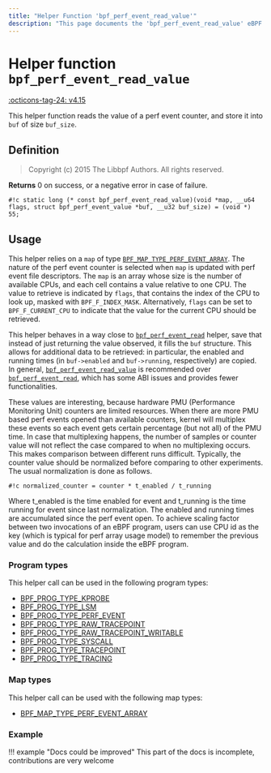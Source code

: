 ```yaml
---
title: "Helper Function 'bpf_perf_event_read_value'"
description: "This page documents the 'bpf_perf_event_read_value' eBPF helper function, including its definition, usage, program types that can use it, and examples."
---
```

# Helper function `bpf_perf_event_read_value`

<!-- [FEATURE_TAG](bpf_perf_event_read_value) -->
[:octicons-tag-24: v4.15](https://github.com/torvalds/linux/commit/908432ca84fc229e906ba164219e9ad0fe56f755)
<!-- [/FEATURE_TAG] -->

This helper function reads the value of a perf event counter, and store it into `buf` of size `buf_size`.

## Definition

> Copyright (c) 2015 The Libbpf Authors. All rights reserved.


**Returns**
0 on success, or a negative error in case of failure.

`#!c static long (* const bpf_perf_event_read_value)(void *map, __u64 flags, struct bpf_perf_event_value *buf, __u32 buf_size) = (void *) 55;`

## Usage

This helper relies on a `map` of type [`BPF_MAP_TYPE_PERF_EVENT_ARRAY`](../map-type/BPF_MAP_TYPE_PERF_EVENT_ARRAY.md). The nature of the perf event counter is selected when `map` is updated with perf event file descriptors. The `map` is an array whose size is the number of available CPUs, and each cell contains a value relative to one CPU. The value to retrieve is indicated by `flags`, that contains the index of the CPU to look up, masked with `BPF_F_INDEX_MASK`. Alternatively, `flags` can be set to `BPF_F_CURRENT_CPU` to indicate that the value for the current CPU should be retrieved.

This helper behaves in a way close to [`bpf_perf_event_read`](bpf_perf_event_read.md) helper, save that instead of just returning the value observed, it fills the `buf` structure. This allows for additional data to be retrieved: in particular, the enabled and running times (in `buf->enabled` and `buf->running`, respectively) are copied. In general, [`bpf_perf_event_read_value`](bpf_perf_event_read_value.md) is recommended over [`bpf_perf_event_read`](bpf_perf_event_read.md), which has some ABI issues and provides fewer functionalities.

These values are interesting, because hardware PMU (Performance Monitoring Unit) counters are limited resources. When there are more PMU based perf events opened than available counters, kernel will multiplex these events so each event gets certain percentage (but not all) of the PMU time. In case that multiplexing happens, the number of samples or counter value will not reflect the case compared to when no multiplexing occurs. This makes comparison between different runs difficult. Typically, the counter value should be normalized before comparing to other experiments. The usual normalization is done as follows.

`#!c normalized_counter = counter * t_enabled / t_running`

Where t_enabled is the time enabled for event and t_running is the time running for event since last normalization. The enabled and running times are accumulated since the perf event open. To achieve scaling factor between two invocations of an eBPF program, users can use CPU id as the key (which is typical for perf array usage model) to remember the previous value and do the calculation inside the eBPF program.


### Program types

This helper call can be used in the following program types:

<!-- DO NOT EDIT MANUALLY -->
<!-- [HELPER_FUNC_PROG_REF] -->
 * [BPF_PROG_TYPE_KPROBE](../program-type/BPF_PROG_TYPE_KPROBE.md)
 * [BPF_PROG_TYPE_LSM](../program-type/BPF_PROG_TYPE_LSM.md)
 * [BPF_PROG_TYPE_PERF_EVENT](../program-type/BPF_PROG_TYPE_PERF_EVENT.md)
 * [BPF_PROG_TYPE_RAW_TRACEPOINT](../program-type/BPF_PROG_TYPE_RAW_TRACEPOINT.md)
 * [BPF_PROG_TYPE_RAW_TRACEPOINT_WRITABLE](../program-type/BPF_PROG_TYPE_RAW_TRACEPOINT_WRITABLE.md)
 * [BPF_PROG_TYPE_SYSCALL](../program-type/BPF_PROG_TYPE_SYSCALL.md)
 * [BPF_PROG_TYPE_TRACEPOINT](../program-type/BPF_PROG_TYPE_TRACEPOINT.md)
 * [BPF_PROG_TYPE_TRACING](../program-type/BPF_PROG_TYPE_TRACING.md)
<!-- [/HELPER_FUNC_PROG_REF] -->

### Map types

This helper call can be used with the following map types:

<!-- DO NOT EDIT MANUALLY -->
<!-- [HELPER_FUNC_MAP_REF] -->
 * [BPF_MAP_TYPE_PERF_EVENT_ARRAY](../map-type/BPF_MAP_TYPE_PERF_EVENT_ARRAY.md)
<!-- [/HELPER_FUNC_MAP_REF] -->

### Example

!!! example "Docs could be improved"
    This part of the docs is incomplete, contributions are very welcome
